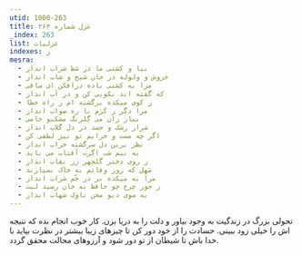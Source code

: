 ```yaml
---
utid: 1000-263
title: غزل شماره ۲۶۳
_index: 263
list: غزلیات
indexes: ز
mesra:
  - بیا و کشتی ما در شط شراب انداز
  - خروش و ولوله در جان شیخ و شاب انداز
  - مرا به کشتی باده درافکن ای ساقی
  - که گفته اند نکویی کن و در آب انداز
  - ز کوی میکده برگشته ام ز راه خطا
  - مرا دگر ز کَرَم با ره صواب انداز
  - بیار زان می گلرنگ مشکبو جامی
  - شرار رشک و حسد در دل گلاب انداز
  - اگر چه مست و خرابم تو نیز لطفی کن
  - نظر برین دل سرگشته خراب انداز
  - به نیم شب اگرت آفتاب می باید
  - ز روی دختر گلچهر رز نقاب انداز
  - مَهِل که روز وفاتم به خاک بسپارند
  - مرا به میکده بر در خُم شراب انداز
  - ز جور چرخ چو حافظ به جان رسید لبت
  - به سوی دیو محن ناوک شهاب انداز
---
```

تحولی بزرگ در زندگیت به وجود بیاور و دلت را به دریا بزن. کار خوب انجام بده که نتیجه اش را خیلی زود ببینی. حسادت را از خود دور کن تا چیزهای زیبا بیشتر در نظرت بیاید با خدا باش تا شیطان از تو دور شود و آرزوهای محالت محقق گردد.
